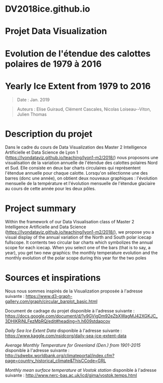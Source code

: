 # DV2018ice.github.io
# Projet Data Visualization
# Evolution de l'étendue des calottes polaires de 1979 à 2016 
# Yearly Ice Extent from 1979 to 2016

>Date : Jan. 2019 

>Auteurs : Elise Guiraud, Clément Cascales, Nicolas Loiseau--Viton, Julien Thomas


# Description du projet  
Dans le cadre du cours de Data Visualization des Master 2 Intelligence Artificielle et Data Science de Lyon 1 (https://lyondataviz.github.io/teaching/lyon1-m2/2018/) nous proposons une visualisation de la variation annuelle de l'étendue des calottes polaires Nord et Sud. Elle consiste en deux bar charts circulaires qui représentent l'étendue annuelle pour chaque calotte. Lorsqu'on sélectionne une des barres (donc une année), on obtient deux nouveaux graphiques : l'évolution mensuelle de la température et l'évolution mensuelle de l'étendue glaciaire au cours de cette année pour les deux pôles.

# Project summary
Within the framework of our Data Visualisation class of Master 2 Intelligence Artificielle and Data Science (https://lyondataviz.github.io/teaching/lyon1-m2/2018/), we propose you a visual display of the annual variation of the North and South polar icecap fullscope. 
It contents two circular bar charts which symbolizes the annual scope for each icecap. When you select one of the bars (that is to say, a year), you get two new graphics: the monthly temperature evolution and the monthly evolution of the polar scope during this year for the two poles

# Sources et inspirations

Nous nous sommes inspirés de la Visualization proposée à l'adresse suivante :
https://www.d3-graph-gallery.com/graph/circular_barplot_basic.html

Document de cadrage du projet disponible à l'adresse suivante :
https://docs.google.com/document/d/1y9GVjgDm92eZbXWagMJ42XGKJC_3DHIKRjNLFezMbRQ/edit#heading=h.h609stdapcov

*Daily Sea Ice Extent Data* disponible à l'adresse suivante :
https://www.kaggle.com/nsidcorg/daily-sea-ice-extent-data

*Average Monthly Temperature for Greenland (Den.) from 1901-2015* disponible à l'adresse suivante :
http://sdwebx.worldbank.org/climateportal/index.cfm?page=country_historical_climate&ThisCCode=GRL

*Monthly mean surface temperature at Vostok station* disponible à l'adresse suivante :
http://www.nerc-bas.ac.uk/icd/gjma/vostok.temps.html